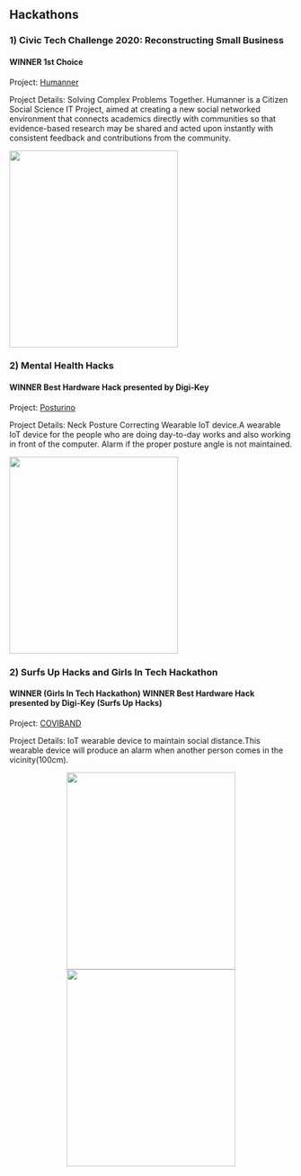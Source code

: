 ## Hackathons

### 1) Civic Tech Challenge 2020: Reconstructing Small Business

#### WINNER 1st Choice

Project: [Humanner](https://devpost.com/software/humanner)

Project Details: Solving Complex Problems Together. Humanner is a Citizen Social Science IT Project, aimed at creating a new social networked environment that connects academics directly with communities so that evidence-based research may be shared and acted upon instantly with consistent feedback and contributions from the community.

<img src="https://github.com/akshitagupta15june/My-Winning-Hackathons/blob/main/Images/civic-tech.jpg" height=350 width=300>

### 2) Mental Health Hacks

#### WINNER Best Hardware Hack presented by Digi-Key

Project: [Posturino](https://devpost.com/software/posturino)

Project Details: Neck Posture Correcting Wearable IoT device.A wearable IoT device for the people who are doing day-to-day works and also working in front of the computer. Alarm if the proper posture angle is not maintained.

<img src="https://github.com/akshitagupta15june/My-Winning-Hackathons/blob/main/Images/mental-health.jpg" height=350 width=300>

### 2) Surfs Up Hacks and Girls In Tech Hackathon

#### WINNER (Girls In Tech Hackathon) WINNER Best Hardware Hack presented by Digi-Key (Surfs Up Hacks)

Project: [COVIBAND](https://devpost.com/software/coviband)

Project Details: IoT wearable device to maintain social distance.This wearable device will produce an alarm when another person comes in the vicinity(100cm).


<div align="center">
<img src="https://github.com/akshitagupta15june/My-Winning-Hackathons/blob/main/Images/SURF-UP.jpg" height=350 width=300><img src="https://github.com/akshitagupta15june/My-Winning-Hackathons/blob/main/Images/SURF-UP.jpg" height=350 width=300>




